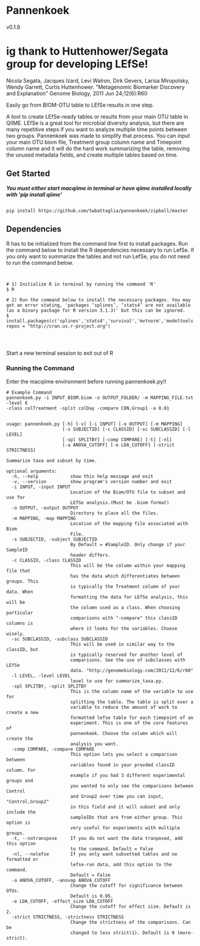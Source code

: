 # **Pannenkoek** 
v0.1.8  

# ig thank to Huttenhower/Segata group for developing LEfSe!

Nicola Segata, Jacques Izard, Levi Walron, Dirk Gevers, Larisa Miropolsky, Wendy Garrett, Curtis Huttenhower.
"Metagenomic Biomarker Discovery and Explanation"
Genome Biology, 2011 Jun 24;12(6):R60




Easily go from BIOM-OTU table to LEfSe results in one step.

A tool to create LEfSe-ready tables or results from your main OTU table in QIIME. LEfSe is a great tool for microbial diversity analysis, but there are many repetitive steps if you want to analyze multiple time points between two groups. Pannenkoek was made to simplify that process. You can input your main OTU biom file, Treatment group column name and Timepoint column name and it will do the hard work summarizing the table, removing the unused metadata fields, and create multiple tables based on time.

## Get Started
***You must either start macqiime in terminal or have qiime installed locally with 'pip install qiime'***

```

pip install https://github.com/twbattaglia/pannenkoek/zipball/master

```



## Dependencies  
R has to be initialized from the command line first to install packages. Run the command below to install the R dependencies necessary to run LefSe. If you only want to summarize the tables and not run LefSe, you do not need to run the command below.
```


# 1) Initialize R in terminal by running the command 'R'
$ R

# 2) Run the command below to install the necessary packages. You may get an error stating, 'packages ‘splines’, ‘stats4’ are not available (as a binary package for R version 3.1.3)' but this can be ignored.
$ install.packages(c('splines','stats4','survival','mvtnorm','modeltools','coin','MASS'), repos = "http://cran.us.r-project.org")


  
```
Start a new terminal session to exit out of R



### Running the Command  
Enter the macqiime environment before running pannenkoek.py!!

```
# Example Command
pannenkoek.py -i INPUT_BIOM.biom -o OUTPUT_FOLDER/ -m MAPPING_FILE.txt -level 6
-class colTreatment -split colDay -compare CON,Group1 -a 0.01

```


```

usage: pannenkoek.py [-h] [-v] [-i INPUT] [-o OUTPUT] [-m MAPPING]
                     [-s SUBJECTID] [-c CLASSID] [-sc SUBCLASSID] [-l LEVEL]
                     [-spl SPLITBY] [-comp COMPARE] [-t] [-nl]
                     [-a ANOVA_CUTOFF] [-e LDA_CUTOFF] [-strict STRICTNESS]

Summarize taxa and subset by time.

optional arguments:
  -h, --help            show this help message and exit
  -v, --version         show program's version number and exit
  -i INPUT, -input INPUT
                        Location of the Biom/OTU file to subset and use for
                        LEfSe analysis.(Must be .biom format)
  -o OUTPUT, -output OUTPUT
                        Directory to place all the files.
  -m MAPPING, -map MAPPING
                        Location of the mapping file associated with Biom
                        File.
  -s SUBJECTID, -subject SUBJECTID
                        By Default = #SampleID. Only change if your SampleID
                        header differs.
  -c CLASSID, -class CLASSID
                        This will be the column within your mapping file that
                        has the data which differentiates between groups. This
                        is typically the Treatment column of your data. When
                        formatting the data for LEfSe analysis, this will be
                        the column used as a class. When choosing particular
                        comparisons with "-compare" this classID columns is
                        where it looks for the variables. Choose wisely.
  -sc SUBCLASSID, -subclass SUBCLASSID
                        This will be used in similar way to the classID, but
                        is typically reserved for another level of
                        comparisons. See the use of subclasses with LEfSe
                        data. "http://genomebiology.com/2011/12/6/r60"
  -l LEVEL, -level LEVEL
                        level to use for summarize_taxa.py.
  -spl SPLITBY, -split SPLITBY
                        This is the column name of the variable to use for
                        splitting the table. The table is split over a
                        variable to reduce the amount of work to create a new
                        formatted lefse table for each timepoint of an
                        experiment. This is one of the core features of
                        pannenkoek. Choose the column which will create the
                        analysis you want.
  -comp COMPARE, -compare COMPARE
                        This option lets you select a comparison between
                        variables found in your provded classID column. For
                        example if you had 3 different experimental groups and
                        you wanted to only see the comparisons between Control
                        and Group2 over time you can input, "Control,Group2"
                        in this field and it will subset and only include the
                        sampleIDs that are from either group. This option is
                        very useful for experiments with multiple groups.
  -t, --notranspose     If you do not want the data tranposed, add this option
                        to the command. Default = False
  -nl, --nolefse        If you only want subsetted tables and no formatted or
                        lefse-run data, add this option to the command.
                        Default = False
  -a ANOVA_CUTOFF, -anovap ANOVA_CUTOFF
                        Change the cutoff for significance between OTUs.
                        Default is 0.05.
  -e LDA_CUTOFF, -effect_size LDA_CUTOFF
                        Change the cutoff for effect size. Default is 2.
  -strict STRICTNESS, -strictness STRICTNESS
                        Change the strictness of the comparisons. Can be
                        changed to less strict(1). Default is 0 (more-strict).
```
